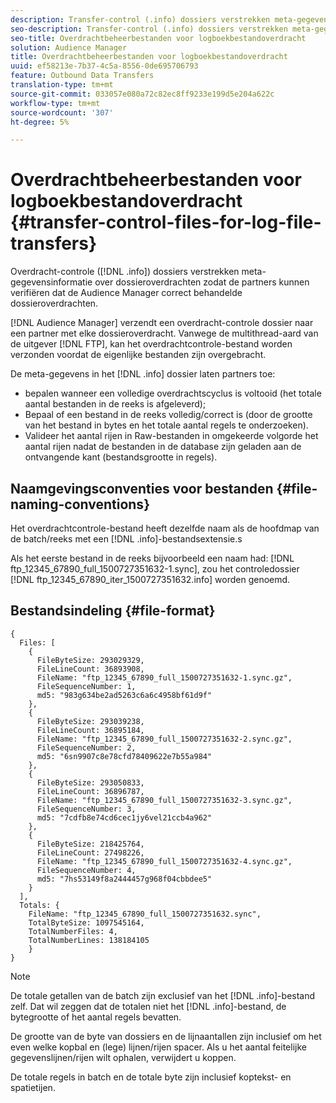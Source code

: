 ```yaml
---
description: Transfer-control (.info) dossiers verstrekken meta-gegevensinformatie over dossieroverdrachten zodat de partners kunnen verifiëren dat de Audience Manager correct behandelde dossieroverdrachten.
seo-description: Transfer-control (.info) dossiers verstrekken meta-gegevensinformatie over dossieroverdrachten zodat de partners kunnen verifiëren dat de Audience Manager correct behandelde dossieroverdrachten.
seo-title: Overdrachtbeheerbestanden voor logboekbestandoverdracht
solution: Audience Manager
title: Overdrachtbeheerbestanden voor logboekbestandoverdracht
uuid: ef58213e-7b37-4c5a-8556-0de695706793
feature: Outbound Data Transfers
translation-type: tm+mt
source-git-commit: 033057e080a72c82ec8ff9233e199d5e204a622c
workflow-type: tm+mt
source-wordcount: '307'
ht-degree: 5%

---
```



# Overdrachtbeheerbestanden voor logboekbestandoverdracht {#transfer-control-files-for-log-file-transfers}

Overdracht-controle ([!DNL .info]) dossiers verstrekken meta-gegevensinformatie over dossieroverdrachten zodat de partners kunnen verifiëren dat de Audience Manager correct behandelde dossieroverdrachten.

[!DNL Audience Manager] verzendt een overdracht-controle dossier naar een partner met elke dossieroverdracht. Vanwege de multithread-aard van de uitgever [!DNL FTP], kan het overdrachtcontrole-bestand worden verzonden voordat de eigenlijke bestanden zijn overgebracht.

De meta-gegevens in het [!DNL .info] dossier laten partners toe:

* bepalen wanneer een volledige overdrachtscyclus is voltooid (het totale aantal bestanden in de reeks is afgeleverd);
* Bepaal of een bestand in de reeks volledig/correct is (door de grootte van het bestand in bytes en het totale aantal regels te onderzoeken).
* Valideer het aantal rijen in Raw-bestanden in omgekeerde volgorde het aantal rijen nadat de bestanden in de database zijn geladen aan de ontvangende kant (bestandsgrootte in regels).

## Naamgevingsconventies voor bestanden {#file-naming-conventions}

Het overdrachtcontrole-bestand heeft dezelfde naam als de hoofdmap van de batch/reeks met een [!DNL .info]-bestandsextensie.s

Als het eerste bestand in de reeks bijvoorbeeld een naam had: [!DNL ftp_12345_67890_full_1500727351632-1.sync], zou het controledossier [!DNL ftp_12345_67890_iter_1500727351632.info] worden genoemd.

## Bestandsindeling {#file-format}

```
{
  Files: [
    {
      FileByteSize: 293029329,
      FileLineCount: 36893908,
      FileName: "ftp_12345_67890_full_1500727351632-1.sync.gz",
      FileSequenceNumber: 1,
      md5: "983g634be2ad5263c6a6c4958bf61d9f"
    },
    {
      FileByteSize: 293039238,
      FileLineCount: 36895184,
      FileName: "ftp_12345_67890_full_1500727351632-2.sync.gz",
      FileSequenceNumber: 2,
      md5: "6sn9907c8e78cfd78409622e7b55a984"
    },
    {
      FileByteSize: 293050833,
      FileLineCount: 36896787,
      FileName: "ftp_12345_67890_full_1500727351632-3.sync.gz",
      FileSequenceNumber: 3,
      md5: "7cdfb8e74cd6cec1jy6vel21ccb4a962"
    },
    {
      FileByteSize: 218425764,
      FileLineCount: 27498226,
      FileName: "ftp_12345_67890_full_1500727351632-4.sync.gz",
      FileSequenceNumber: 4,
      md5: "7hs53149f8a2444457g968f04cbbdee5"
    }
  ],
  Totals: {
    FileName: "ftp_12345_67890_full_1500727351632.sync",
    TotalByteSize: 1097545164,
    TotalNumberFiles: 4,
    TotalNumberLines: 138184105
    }
}
```

>[!NOTE]
>
> De totale getallen van de batch zijn exclusief van het [!DNL .info]-bestand zelf. Dat wil zeggen dat de totalen niet het [!DNL .info]-bestand, de bytegrootte of het aantal regels bevatten.
>
> De grootte van de byte van dossiers en de lijnaantallen zijn inclusief om het even welke kopbal en (lege) lijnen/rijen spacer. Als u het aantal feitelijke gegevenslijnen/rijen wilt ophalen, verwijdert u koppen.
>
> De totale regels in batch en de totale byte zijn inclusief koptekst- en spatietijen.